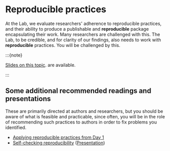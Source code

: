 # Reproducible practices

At the Lab, we evaluate researchers' adherence to reproducible practices, and their ability to produce a publishable and **reproducible** package encapsulating their work. Many researchers are challenged with this. The Lab, to be credible, and for clarity of our findings, also needs to work with **reproducible** practices. You will be challenged by this. 

:::{note}

[Slides on this topic](https://labordynamicsinstitute.github.io/replicability-training-presentation/part1a.html). are available.

:::

## Some additional recommended readings and presentations

These are primarily directed at authors and researchers, but you should be aware of what is feasible and practicable, since often, you will be in the role of recommending such practices to authors in order to fix problems you identified.

- [Applying reproducible practices from Day 1](https://larsvilhuber.github.io/day1-tutorial/)
- [Self-checking reproducibility](https://larsvilhuber.github.io/self-checking-reproducibility/) ([Presentation](https://larsvilhuber.github.io/self-checking-reproducibility/presentation/))
